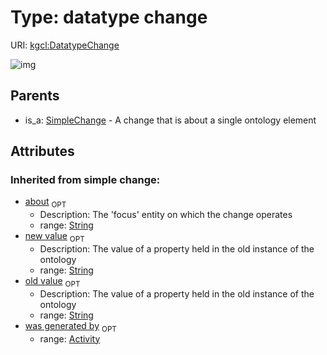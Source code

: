 
# Type: datatype change




URI: [kgcl:DatatypeChange](http://w3id.org/kgclDatatypeChange)


![img](http://yuml.me/diagram/nofunky;dir:TB/class/[SimpleChange],[SimpleChange]^-[DatatypeChange&#124;about(i):string%20%3F;old_value(i):string%20%3F;new_value(i):string%20%3F],[Activity])

## Parents

 *  is_a: [SimpleChange](SimpleChange.md) - A change that is about a single ontology element

## Attributes


### Inherited from simple change:

 * [about](about.md)  <sub>OPT</sub>
    * Description: The 'focus' entity on which the change operates
    * range: [String](types/String.md)
 * [new value](new_value.md)  <sub>OPT</sub>
    * Description: The value of a property held in the old instance of the ontology
    * range: [String](types/String.md)
 * [old value](old_value.md)  <sub>OPT</sub>
    * Description: The value of a property held in the old instance of the ontology
    * range: [String](types/String.md)
 * [was generated by](was_generated_by.md)  <sub>OPT</sub>
    * range: [Activity](Activity.md)
